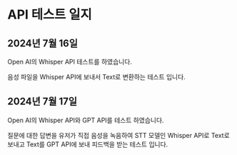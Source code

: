 # API 테스트 일지

## 2024년 7월 16일
Open AI의 Whisper API 테스트를 하였습니다.

음성 파일을 Whisper API에 보내서 Text로 변환하는 테스트 입니다.

## 2024년 7월 17일
Open AI의 Whisper API와 GPT API를 테스트 하였습니다.

질문에 대한 답변을 유저가 직접 음성을 녹음하여 STT 모델인 Whisper API로 Text로 보내고 Text를 GPT API에 보내 피드백을 받는 테스트 입니다.
